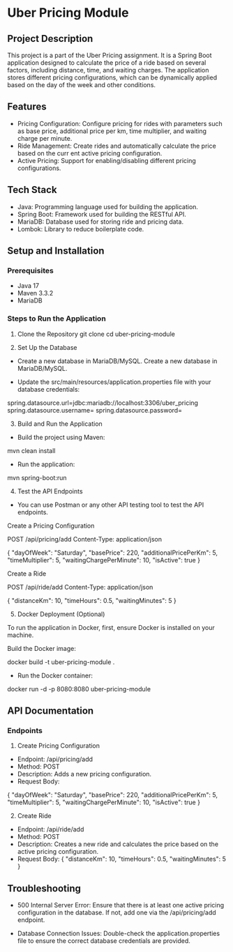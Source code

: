 
# Uber Pricing Module

## Project Description

This project is a part of the Uber Pricing assignment. It is a Spring Boot application designed to calculate the price of a ride based on several factors, including distance, time, and waiting charges. The application stores different pricing configurations, which can be dynamically applied based on the day of the week and other conditions.

## Features
- Pricing Configuration: Configure pricing for rides with parameters such as base price, additional price per km, time multiplier, and waiting charge per minute.
- Ride Management: Create rides and automatically calculate the price based on the curr
ent active pricing configuration.
- Active Pricing: Support for enabling/disabling different pricing configurations.


## Tech Stack

- Java: Programming language used for building the application.
- Spring Boot: Framework used for building the RESTful API.
- MariaDB: Database used for storing ride and pricing data.
- Lombok: Library to reduce boilerplate code.

## Setup and Installation

### Prerequisites

- Java 17 
- Maven 3.3.2
- MariaDB

### Steps to Run the Application

1. Clone the Repository
git clone <repository-url>
cd uber-pricing-module

2. Set Up the Database
- Create a new database in MariaDB/MySQL.
Create a new database in MariaDB/MySQL.

- Update the src/main/resources/application.properties file with your database credentials:

spring.datasource.url=jdbc:mariadb://localhost:3306/uber_pricing
spring.datasource.username=<your-username>
spring.datasource.password=<your-password>

3. Build and Run the Application

- Build the project using Maven:

mvn clean install

- Run the application:

mvn spring-boot:run

4. Test the API Endpoints

- You can use Postman or any other API testing tool to test the API endpoints.

Create a Pricing Configuration

POST /api/pricing/add
Content-Type: application/json

{
  "dayOfWeek": "Saturday",
  "basePrice": 220,
  "additionalPricePerKm": 5,
  "timeMultiplier": 5,
  "waitingChargePerMinute": 10,
  "isActive": true
}


Create a Ride

POST /api/ride/add
Content-Type: application/json

{
  "distanceKm": 10,
  "timeHours": 0.5,
  "waitingMinutes": 5
}

5. Docker Deployment (Optional)

To run the application in Docker, first, ensure Docker is installed on your machine.

Build the Docker image:

docker build -t uber-pricing-module .

- Run the Docker container:

docker run -d -p 8080:8080 uber-pricing-module

## API Documentation

### Endpoints

1. Create Pricing Configuration

- Endpoint: /api/pricing/add
- Method: POST
- Description: Adds a new pricing configuration.
- Request Body:

{
  "dayOfWeek": "Saturday",
  "basePrice": 220,
  "additionalPricePerKm": 5,
  "timeMultiplier": 5,
  "waitingChargePerMinute": 10,
  "isActive": true
}

2. Create Ride

- Endpoint: /api/ride/add
- Method: POST
- Description: Creates a new ride and calculates the price based on the active pricing configuration.
- Request Body:
{
  "distanceKm": 10,
  "timeHours": 0.5,
  "waitingMinutes": 5
}

## Troubleshooting
- 500 Internal Server Error: Ensure that there is at least one active pricing configuration in the database. If not, add one via the /api/pricing/add endpoint.

- Database Connection Issues: Double-check the application.properties file to ensure the correct database credentials are provided.







